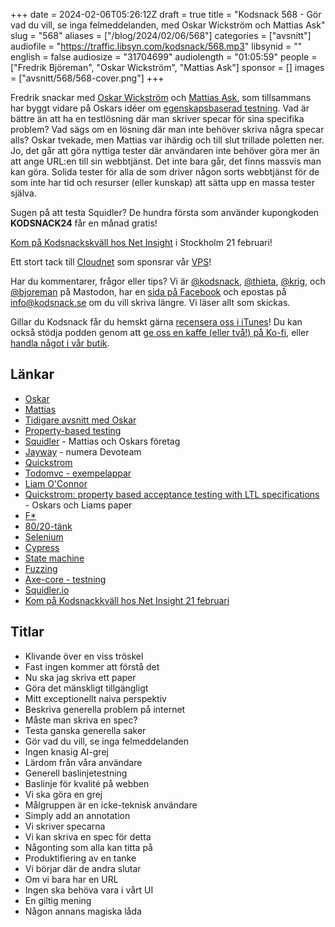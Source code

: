 +++
date = 2024-02-06T05:26:12Z
draft = true
title = "Kodsnack 568 - Gör vad du vill, se inga felmeddelanden, med Oskar Wickström och Mattias Ask"
slug = "568"
aliases = ["/blog/2024/02/06/568"]
categories = ["avsnitt"]
audiofile = "https://traffic.libsyn.com/kodsnack/568.mp3"
libsynid = ""
english = false
audiosize = "31704699"
audiolength = "01:05:59"
people = ["Fredrik Björeman", "Oskar Wickström", "Mattias Ask"]
sponsor = []
images = ["avsnitt/568/568-cover.png"]
+++

Fredrik snackar med [Oskar Wickström](https://wickstrom.tech/) och [Mattias Ask](https://www.linkedin.com/in/mattiasask/?originalSubdomain=se), som tillsammans har byggt vidare på Oskars idéer om [egenskapsbaserad testning](https://hypothesis.works/articles/what-is-property-based-testing/). Vad är bättre än att ha en testlösning där man skriver specar för sina specifika problem? Vad sägs om en lösning där man inte behöver skriva några specar alls? Oskar tvekade, men Mattias var ihärdig och till slut trillade poletten ner. Jo, det går att göra nyttiga tester där användaren inte behöver göra mer än att ange URL:en till sin webbtjänst. Det inte bara går, det finns massvis man kan göra. Solida tester för alla de som driver någon sorts webbtjänst för de som inte har tid och resurser (eller kunskap) att sätta upp en massa tester själva.

Sugen på att testa Squidler? De hundra första som använder kupongkoden **KODSNACK24** får en månad gratis!

[Kom på Kodsnackskväll hos Net Insight](https://docs.google.com/forms/d/e/1FAIpQLSdpfk68fJXzVCPRTcKFOgze_aLTlg-MOS0d4FnXAThUWG2h7g/viewform) i Stockholm 21 februari!

Ett stort tack till [Cloudnet](https://www.cloudnet.se) som sponsrar vår [VPS](https://en.wikipedia.org/wiki/Virtual_private_server)!

Har du kommentarer, frågor eller tips? Vi är [@kodsnack](https://social.podsnack.se/@kodsnack), [@thieta](https://6510.nu/@thieta), [@krig](https://6510.nu/@krig), och [@bjoreman](https://toot.cafe/@bjoreman) på Mastodon, har en [sida på Facebook](https://www.facebook.com/) och epostas på [info@kodsnack.se](mailto:info@kodsnack.se) om du vill skriva längre. Vi läser allt som skickas.

Gillar du Kodsnack får du hemskt gärna [recensera oss i iTunes](https://itunes.apple.com/se/podcast/kodsnack/id561631498?l=en)! Du kan också stödja podden genom att <a href="https://ko-fi.com/kodsnack" rel="payment">ge oss en kaffe (eller två!) på Ko-fi</a>, eller [handla något i vår butik](https://shop.spreadshirt.se/kodsnack/).

## Länkar ##
* [Oskar](https://wickstrom.tech/) 
* [Mattias](https://www.linkedin.com/in/mattiasask/?originalSubdomain=se)
* [Tidigare avsnitt med Oskar](https://kodsnack.se/people/oskar-wickstr%C3%B6m/)
* [Property-based testing](https://hypothesis.works/articles/what-is-property-based-testing/)
* [Squidler](https://squidler.io/) - Mattias och Oskars företag
* [Jayway](https://se.devoteam.com/) - numera Devoteam
* [Quickstrom](https://quickstrom.io/)
* [Todomvc - exempelappar](https://todomvc.com/)
* [Liam O'Connor](http://liamoc.net/)
* [Quickstrom: property based acceptance testing with LTL specifications](https://arxiv.org/abs/2203.11532) - Oskars och Liams paper
* [F*](https://en.wikipedia.org/wiki/F*_%28programming_language%29)
* [80/20-tänk](https://en.wikipedia.org/wiki/Pareto_principle)
* [Selenium](https://www.selenium.dev/)
* [Cypress](https://www.cypress.io/)
* [State machine](https://en.wikipedia.org/wiki/Finite-state_machine)
* [Fuzzing](https://en.wikipedia.org/wiki/Fuzzing)
* [Axe-core - testning](https://github.com/dequelabs/axe-core)
* [Squidler.io](https://squidler.io/)
* [Kom på Kodsnackkväll hos Net Insight 21 februari](https://docs.google.com/forms/d/e/1FAIpQLSdpfk68fJXzVCPRTcKFOgze_aLTlg-MOS0d4FnXAThUWG2h7g/viewform)

## Titlar ##
* Klivande över en viss tröskel
* Fast ingen kommer att förstå det
* Nu ska jag skriva ett paper
* Göra det mänskligt tillgängligt
* Mitt exceptionellt naiva perspektiv
* Beskriva generella problem på internet
* Måste man skriva en spec?
* Testa ganska generella saker
* Gör vad du vill, se inga felmeddelanden
* Ingen knasig AI-grej
* Lärdom från våra användare
* Generell baslinjetestning
* Baslinje för kvalité på webben
* Vi ska göra en grej
* Målgruppen är en icke-teknisk användare
* Simply add an annotation
* Vi skriver specarna
* Vi kan skriva en spec för detta
* Någonting som alla kan titta på
* Produktifiering av en tanke
* Vi börjar där de andra slutar
* Om vi bara har en URL
* Ingen ska behöva vara i vårt UI
* En giltig mening
* Någon annans magiska låda